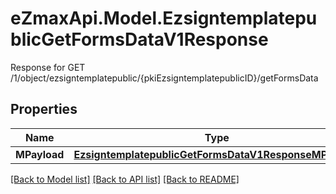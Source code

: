 # eZmaxApi.Model.EzsigntemplatepublicGetFormsDataV1Response
Response for GET /1/object/ezsigntemplatepublic/{pkiEzsigntemplatepublicID}/getFormsData

## Properties

Name | Type | Description | Notes
------------ | ------------- | ------------- | -------------
**MPayload** | [**EzsigntemplatepublicGetFormsDataV1ResponseMPayload**](EzsigntemplatepublicGetFormsDataV1ResponseMPayload.md) |  | 

[[Back to Model list]](../README.md#documentation-for-models) [[Back to API list]](../README.md#documentation-for-api-endpoints) [[Back to README]](../README.md)

